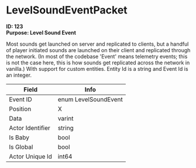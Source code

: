 # LevelSoundEventPacket

**ID: 123**  
**Purpose: Level Sound Event**  

Most sounds get launched on server and replicated to clients, but a handful of player initiated sounds are launched on their client and replicated through the network. (In most of the codebase 'Event' means telemetry events; this is not the case here, this is how sounds get replicated across the network in vanilla.) With support for custom entities. Entity Id is a string and Event Id is an integer.

<table><thead><tr><th>Field</th><th>Info</th></tr></thead><tbody>
<tr><td>Event ID</td><td>enum LevelSoundEvent</td></tr>
<tr><td>Position</td><td>X</td></tr>
<tr><td>Data</td><td>varint</td></tr>
<tr><td>Actor Identifier</td><td>string</td></tr>
<tr><td>Is Baby</td><td>bool</td></tr>
<tr><td>Is Global</td><td>bool</td></tr>
<tr><td>Actor Unique Id</td><td>int64</td></tr>
</tbody></table>
